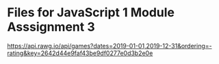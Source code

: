 # Files for JavaScript 1 Module Asssignment 3
https://api.rawg.io/api/games?dates=2019-01-01,2019-12-31&ordering=-rating&key=2642d44e9faf43be9df0277e0d3b2e0e 